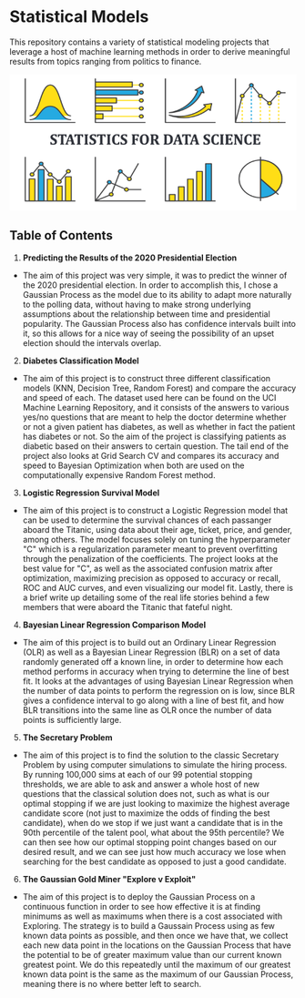# Statistical Models
This repository contains a variety of statistical modeling projects that leverage a host of machine learning methods in order to derive meaningful results from topics ranging from politics to finance. 

<p align="center">
  <img src="/images/Stat_Cover.png">
</p>

## Table of Contents
 
1. **Predicting the Results of the 2020 Presidential Election**
- The aim of this project was very simple, it was to predict the winner of the 2020 presidential election. In order to accomplish this, I chose a Gaussian Process as the model due to its ability to adapt more naturally to the polling data, without having to make strong underlying assumptions about the relationship between time and presidential popularity. The Gaussian Process also has confidence intervals built into it, so this allows for a nice way of seeing the possibility of an upset election should the intervals overlap.

2. **Diabetes Classification Model**
- The aim of this project is to construct three different classification models (KNN, Decision Tree, Random Forest) and compare the accuracy and speed of each. The dataset used here can be found on the UCI Machine Learning Repository, and it consists of the answers to various yes/no questions that are meant to help the doctor determine whether or not a given patient has diabetes, as well as whether in fact the patient has diabetes or not. So the aim of the project is classifying patients as diabetic based on their answers to certain question. The tail end of the project also looks at Grid Search CV and compares its accuracy and speed to Bayesian Optimization when both are used on the computationally expensive Random Forest method. 

3. **Logistic Regression Survival Model**
- The aim of this project is to construct a Logistic Regression model that can be used to determine the survival chances of each passanger aboard the Titanic, using data about their age, ticket, price, and gender, among others. The model focuses solely on tuning the hyperparameter "C" which is a regularization parameter meant to prevent overfitting through the penalization of the coefficients. The project looks at the best value for "C", as well as the associated confusion matrix after optimization, maximizing precision as opposed to accuracy or recall, ROC and AUC curves, and even visualizing our model fit. Lastly, there is a brief write up detailing some of the real life stories behind a few members that were aboard the Titanic that fateful night.

4. **Bayesian Linear Regression Comparison Model**
- The aim of this project is to build out an Ordinary Linear Regression (OLR) as well as a Bayesian Linear Regression (BLR) on a set of data randomly generated off a known line, in order to determine how each method performs in accuracy when trying to determine the line of best fit. It looks at the advantages of using Bayesian Linear Regression when the number of data points to perform the regression on is low, since BLR gives a confidence interval to go along with a line of best fit, and how BLR transitions into the same line as OLR once the number of data points is sufficiently large.

5. **The Secretary Problem**
- The aim of this project is to find the solution to the classic Secretary Problem by using computer simulations to simulate the hiring process. By running 100,000 sims at each of our 99 potential stopping thresholds, we are able to ask and answer a whole host of new questions that the classical solution does not, such as what is our optimal stopping if we are just looking to maximize the highest average candidate score (not just to maximize the odds of finding the best candidate), when do we stop if we just want a candidate that is in the 90th percentile of the talent pool, what about the 95th percentile? We can then see how our optimal stopping point changes based on our desired result, and we can see just how much accuracy we lose when searching for the best candidate as opposed to just a good candidate.

6. **The Gaussian Gold Miner "Explore v Exploit"**
- The aim of this project is to deploy the Gaussian Process on a continuous function in order to see how effective it is at finding minimums as well as maximums when there is a cost associated with Exploring. The strategy is to build a Gaussain Process using as few known data points as possible, and then once we have that, we collect each new data point in the locations on the Gaussian Process that have the potential to be of greater maximum value than our current known greatest point. We do this repeatedly until the maximum of our greatest known data point is the same as the maximum of our Gaussian Process, meaning there is no where better left to search.
